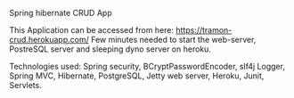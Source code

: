 Spring hibernate CRUD App

This Application can be accessed from here: https://tramon-crud.herokuapp.com/
Few minutes needed to start the web-server, PostreSQL server and sleeping dyno server on heroku.

Technologies used:
Spring security, BCryptPasswordEncoder, slf4j Logger, Spring MVC, Hibernate, PostgreSQL, Jetty web server, Heroku, Junit, Servlets.